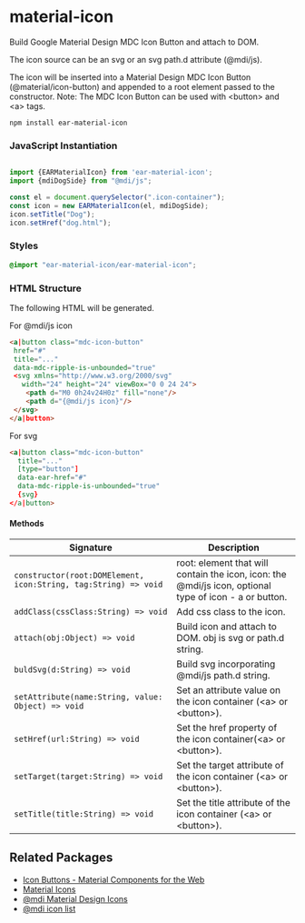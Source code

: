 # material-icon
Build Google Material Design MDC Icon Button and attach to DOM.

The icon source can be an svg or an svg path.d attribute (@mdi/js).

The icon will be inserted into a Material Design MDC Icon Button
(@material/icon-button) and appended to a root element passed to the constructor.
Note: The MDC Icon Button can be used with &lt;button&gt; and &lt;a&gt; tags.

 ```
 npm install ear-material-icon
 ```

 ### JavaScript Instantiation

 ```js

 import {EARMaterialIcon} from 'ear-material-icon';
 import {mdiDogSide} from "@mdi/js";

 const el = document.querySelector(".icon-container");
 const icon = new EARMaterialIcon(el, mdiDogSide);
 icon.setTitle("Dog");
 icon.setHref("dog.html");

 ```

 ### Styles

 ```scss
 @import "ear-material-icon/ear-material-icon";
 ```

 ### HTML Structure

 The following HTML will be generated.

 For @mdi/js icon

 ```html
 <a|button class="mdc-icon-button"
  href="#"
  title="..."
  data-mdc-ripple-is-unbounded="true"
  <svg xmlns="http://www.w3.org/2000/svg"
    width="24" height="24" viewBox="0 0 24 24">
     <path d="M0 0h24v24H0z" fill="none"/>
     <path d="{@mdi/js icon}"/>
  </svg>
</a|button>
```
For svg

```html
<a|button class="mdc-icon-button"
  title="..."
  [type="button"]
  data-ear-href="#"
  data-mdc-ripple-is-unbounded="true"
  {svg}
</a|button>
```

#### Methods

Signature | Description
--- | ---
`constructor(root:DOMElement, icon:String, tag:String) => void` | root: element that will contain the icon, icon: the @mdi/js icon, optional type of icon - a or button.
`addClass(cssClass:String) => void` | Add css class to the icon.
`attach(obj:Object) => void` | Build icon and attach to DOM. obj is svg or path.d string.
`buldSvg(d:String) => void` | Build svg incorporating @mdi/js path.d string.
`setAttribute(name:String, value: Object) => void` | Set an attribute value on the icon container (&lt;a&gt; or &lt;button&gt;).
`setHref(url:String) => void` | Set the href property of the icon container(&lt;a&gt; or &lt;button&gt;).
`setTarget(target:String) => void` | Set the target attribute of the icon container (&lt;a&gt; or &lt;button&gt;).
`setTitle(title:String) => void` | Set the title attribute of the icon container (&lt;a&gt; or &lt;button&gt;).


## Related Packages

- [Icon Buttons - Material Components for the Web](https://material.io/develop/web/components/buttons/icon-buttons/)
- [Material Icons](https://material.io/resources/icons)
- [@mdi Material Design Icons](https://materialdesignicons.com/)
- [@mdi icon list](https://cdn.materialdesignicons.com/4.7.95/)
